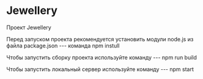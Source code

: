 # Jewellery
Проект Jewellery

Перед запуском проекта рекомендуется установить модули node.js из файла package.json --- команда npm instull

Чтобы запустить сборку проекта используйте команду --- npm run build

Чтобы запустить локальный сервер используйте команду --- npm start

